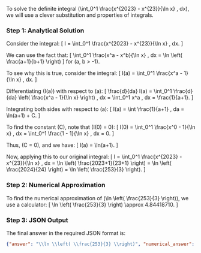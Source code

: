 To solve the definite integral \(\int_0^1 \frac{x^{2023} - x^{23}}{\ln x} \, dx\), we will use a clever substitution and properties of integrals.

### Step 1: Analytical Solution

Consider the integral:
\[ I = \int_0^1 \frac{x^{2023} - x^{23}}{\ln x} \, dx. \]

We can use the fact that:
\[ \int_0^1 \frac{x^a - x^b}{\ln x} \, dx = \ln \left( \frac{a+1}{b+1} \right) \]
for \(a, b > -1\).

To see why this is true, consider the integral:
\[ I(a) = \int_0^1 \frac{x^a - 1}{\ln x} \, dx. \]

Differentiating \(I(a)\) with respect to \(a\):
\[ \frac{d}{da} I(a) = \int_0^1 \frac{d}{da} \left( \frac{x^a - 1}{\ln x} \right) \, dx = \int_0^1 x^a \, dx = \frac{1}{a+1}. \]

Integrating both sides with respect to \(a\):
\[ I(a) = \int \frac{1}{a+1} \, da = \ln(a+1) + C. \]

To find the constant \(C\), note that \(I(0) = 0\):
\[ I(0) = \int_0^1 \frac{x^0 - 1}{\ln x} \, dx = \int_0^1 \frac{1 - 1}{\ln x} \, dx = 0. \]

Thus, \(C = 0\), and we have:
\[ I(a) = \ln(a+1). \]

Now, applying this to our original integral:
\[ I = \int_0^1 \frac{x^{2023} - x^{23}}{\ln x} \, dx = \ln \left( \frac{2023+1}{23+1} \right) = \ln \left( \frac{2024}{24} \right) = \ln \left( \frac{253}{3} \right). \]

### Step 2: Numerical Approximation

To find the numerical approximation of \(\ln \left( \frac{253}{3} \right)\), we use a calculator:
\[ \ln \left( \frac{253}{3} \right) \approx 4.84418710. \]

### Step 3: JSON Output

The final answer in the required JSON format is:
```json
{"answer": "\\ln \\left( \\frac{253}{3} \\right)", "numerical_answer": "4.84418710"}
```